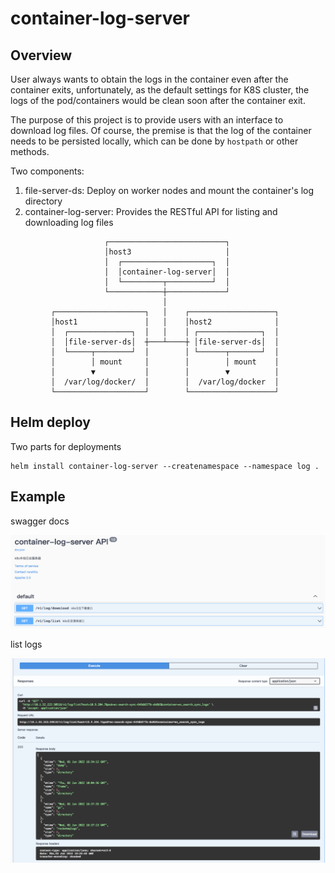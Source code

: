 # container-log-server

## Overview

User always wants to obtain the logs in the container even after the container exits, unfortunately, as the default settings for K8S cluster, the logs of the pod/containers would be clean soon after the container exit.

The purpose of this project is to provide users with an interface to download log files. Of course, the premise is that the log of the container needs to be persisted locally, which can be done by `hostpath` or other methods.

Two components:

1. file-server-ds: Deploy on worker nodes and mount the container's log directory
2. container-log-server: Provides the RESTful API for listing and downloading log files

```ascii
                     ┌──────────────────────────┐
                     │host3                     │
                     │  ┌────────────────────┐  │
                     │  │container-log-server│  │
                     │  └─────────┬──────────┘  │
                     └────────────┼─────────────┘
                                  │
         ┌────────────────────┐   │    ┌───────────────────┐
         │host1               │   │    │host2              │
         │  ┌──────────────┐  │   │    │ ┌──────────────┐  │
         │  │file-server-ds│  ┼───┴────┼ │file-server-ds│  │
         │  └─────┬────────┘  │        │ └──────┬───────┘  │
         │        │ mount     │        │        │ mount    │
         │        ▼           │        │        ▼          │
         │  /var/log/docker/  │        │  /var/log/docker  │
         └────────────────────┘        └───────────────────┘
```

## Helm deploy

Two parts for deployments

```shell
helm install container-log-server --createnamespace --namespace log .
```

## Example

swagger docs

![img.png](img.png)

list logs

![img_1.png](img_1.png)
